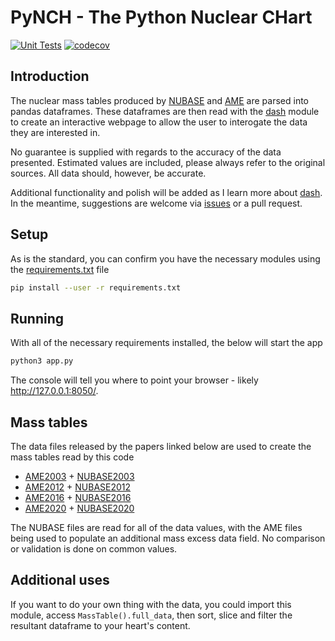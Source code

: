 # PyNCH - The Python Nuclear CHart

[![Unit Tests](https://github.com/php1ic/pynch/actions/workflows/ci.yml/badge.svg)](https://github.com/php1ic/pynch/actions/workflows/ci.yml)
[![codecov](https://codecov.io/gh/php1ic/pynch/branch/master/graph/badge.svg?token=0OW8G0HYVG)](https://codecov.io/gh/php1ic/pynch)

## Introduction

The nuclear mass tables produced by [NUBASE](http://amdc.in2p3.fr/web/nubase_en.html) and [AME](https://www-nds.iaea.org/amdc/) are parsed into pandas dataframes.
These dataframes are then read with the [dash](https://plotly.com/dash/) module to create an interactive webpage to allow the user to interogate the data they are interested in.

No guarantee is supplied with regards to the accuracy of the data presented.
Estimated values are included, please always refer to the original sources.
All data should, however, be accurate.

Additional functionality and polish will be added as I learn more about [dash](https://plotly.com/dash/).
In the meantime, suggestions are welcome via [issues](https://github.com/php1ic/pynch/issues) or a pull request.

## Setup

As is the standard, you can confirm you have the necessary modules using the [requirements.txt](./requirements.txt) file
```bash
pip install --user -r requirements.txt
```

## Running

With all of the necessary requirements installed, the below will start the app
```bash
python3 app.py
```
The console will tell you where to point your browser - likely http://127.0.0.1:8050/.

## Mass tables

The data files released by the papers linked below are used to create the mass tables read by this code
- [AME2003](https://doi.org/10.1016/j.nuclphysa.2003.11.002) + [NUBASE2003](https://doi.org/10.1016/j.nuclphysa.2003.11.001)
- [AME2012](https://doi.org/10.1088/1674-1137/36/12/002) + [NUBASE2012](https://doi.org/10.1088/1674-1137/36/12/001)
- [AME2016](https://doi.org/10.1088/1674-1137/41/3/030002) + [NUBASE2016](https://doi.org/10.1088/1674-1137/41/3/030001)
- [AME2020](https://doi.org/10.1088/1674-1137/abddaf) + [NUBASE2020](https://doi.org/10.1088/1674-1137/abddae)

The NUBASE files are read for all of the data values, with the AME files being used to populate an additional mass excess data field.
No comparison or validation is done on common values.

## Additional uses

If you want to do your own thing with the data, you could import this module, access `MassTable().full_data`, then sort, slice and filter the resultant dataframe to your heart's content.
